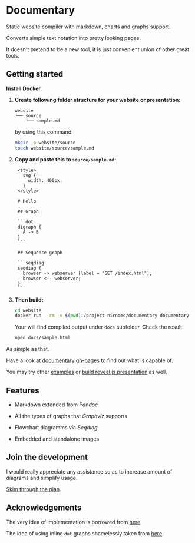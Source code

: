 # Documentary

Static website compiler with markdown, charts and graphs support.

Converts simple text notation into pretty looking pages.

It doesn't pretend to be a new tool, it is just convenient union of other great tools.

## Getting started

**Install Docker.**

1. **Create following folder structure for your website or presentation:**

    ```
    website
    └── source
        └── sample.md
    ```

    by using this command:

    ```bash
    mkdir -p website/source
    touch website/source/sample.md
    ```

2. **Copy and paste this to `source/sample.md`:**

        <style>
          svg {
            width: 400px;
          }
        </style>

        # Hello

        ## Graph

        ```dot
        digraph {
          A -> B
        }
        ```

        ## Sequence graph

        ```seqdiag
        seqdiag {
          browser -> webserver [label = "GET /index.html"];
          browser <-- webserver;
        }
        ```

3. **Then build:**

    ```bash
    cd website
    docker run --rm -v $(pwd):/project nirname/documentary documentary
    ```

    Your will find compiled output under `docs` subfolder. Check the result:

    ```bash
    open docs/sample.html
    ```

As simple as that.

Have a look at [documentary gh-pages](https://nirname.github.io/documentary-docs/)
to find out what is capable of.

You may try other [examples](https://nirname.github.io/documentary-docs/#examples) or
[build reveal.js presentation](https://nirname.github.io/documentary-docs/#reveal.js) as well.

## Features

* Markdown extended from *Pandoc*

* All the types of graphs that *Graphviz* supports

* Flowchart diagramms via *Seqdiag*

* Embedded and standalone images

## Join the development

I would really appreciate any assistance so as to increase amount of diagrams and simplify usage.

[Skim through the plan](https://nirname.github.io/documentary-docs/todo.html).

## Acknowledgements

The very idea of implementation is borrowed from [here](https://tylercipriani.com/blog/2014/05/13/replace-jekyll-with-pandoc-makefile/)

The idea of using inline `dot` graphs shamelessly taken from [here](https://gitlab.com/meonkeys/pandoc-dot-svg-hack/tree/master)